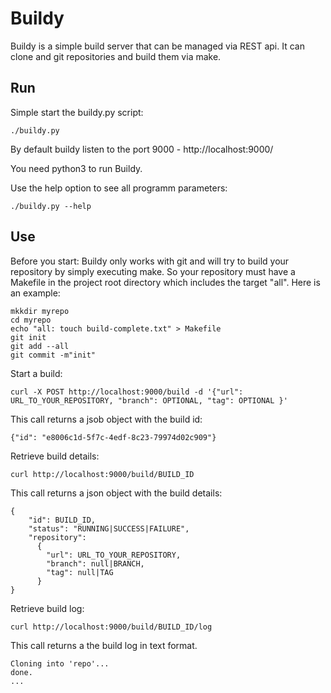 # Buildy

Buildy is a simple build server that can be managed via REST api. It can clone and git repositories and build them via make.

## Run

Simple start the buildy.py script:

    ./buildy.py
    
By default buildy listen to the port 9000 - http://localhost:9000/

You need python3 to run Buildy.

Use the help option to see all programm parameters:

    ./buildy.py --help

## Use

Before you start: Buildy only works with git and will try to build your repository by simply executing make. So your repository must have a Makefile in the project root directory which includes the target "all". Here is an example:

    mkkdir myrepo
    cd myrepo
    echo "all: touch build-complete.txt" > Makefile
    git init
    git add --all
    git commit -m"init"

Start a build:

    curl -X POST http://localhost:9000/build -d '{"url": URL_TO_YOUR_REPOSITORY, "branch": OPTIONAL, "tag": OPTIONAL }'

This call returns a jsob object with the build id:

    {"id": "e8006c1d-5f7c-4edf-8c23-79974d02c909"}

Retrieve build details:

    curl http://localhost:9000/build/BUILD_ID

This call returns a json object with the build details:

    {
        "id": BUILD_ID, 
        "status": "RUNNING|SUCCESS|FAILURE", 
        "repository": 
          {
            "url": URL_TO_YOUR_REPOSITORY, 
            "branch": null|BRANCH, 
            "tag": null|TAG
          } 
    }

Retrieve build log:

    curl http://localhost:9000/build/BUILD_ID/log

This call returns a the build log in text format.

    Cloning into 'repo'... 
    done. 
    ... 
